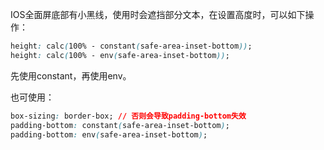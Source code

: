 IOS全面屏底部有小黑线，使用时会遮挡部分文本，在设置高度时，可以如下操作：

```css
height: calc(100% - constant(safe-area-inset-bottom));
height: calc(100% - env(safe-area-inset-bottom));
```

先使用constant，再使用env。

也可使用：

```css
box-sizing: border-box; // 否则会导致padding-bottom失效
padding-bottom: constant(safe-area-inset-bottom);
padding-bottom: env(safe-area-inset-bottom);
```

